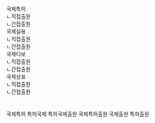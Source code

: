 <link rel="stylesheet" href="../../.res/darkmode.css">  

국제특허  
ㄴ<span class="r">직접출원</span>  
ㄴ<span class="r">간접출원</span>  
국제실용  
ㄴ<span class="r">직접출원</span>  
ㄴ<span class="r">간접출원</span>  
국제디보  
ㄴ<span class="r">직접출원</span>  
ㄴ<span class="r">간접출원</span>  
국제상표  
ㄴ<span class="t">직접출원</span>  
ㄴ<span class="r">간접출원</span>  


#
국제특허
특허국제
특허국제출원
국제특허출원
국제출원
특허출원


